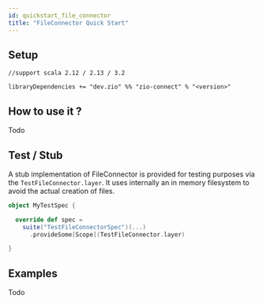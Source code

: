 ```yaml
---
id: quickstart_file_connector
title: "FileConnector Quick Start"
---
```


Setup
-----

```
//support scala 2.12 / 2.13 / 3.2

libraryDependencies += "dev.zio" %% "zio-connect" % "<version>"
```

How to use it ?
---------------
Todo

Test / Stub
-----------
A stub implementation of FileConnector is provided for testing purposes via the `TestFileConnector.layer`. It uses
internally an in memory filesystem to avoid the actual creation of files.

```scala
object MyTestSpec {

  override def spec =
    suite("TestFileConnectorSpec")(...)
      .provideSome[Scope](TestFileConnector.layer)

}
```

Examples
--------
Todo